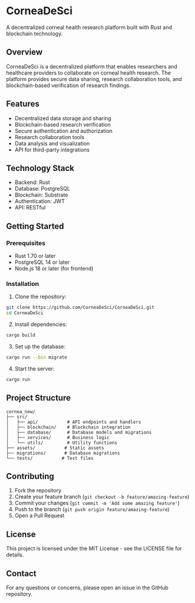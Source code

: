 # CorneaDeSci

A decentralized corneal health research platform built with Rust and blockchain technology.

## Overview

CorneaDeSci is a decentralized platform that enables researchers and healthcare providers to collaborate on corneal health research. The platform provides secure data sharing, research collaboration tools, and blockchain-based verification of research findings.

## Features

- Decentralized data storage and sharing
- Blockchain-based research verification
- Secure authentication and authorization
- Research collaboration tools
- Data analysis and visualization
- API for third-party integrations

## Technology Stack

- Backend: Rust
- Database: PostgreSQL
- Blockchain: Substrate
- Authentication: JWT
- API: RESTful

## Getting Started

### Prerequisites

- Rust 1.70 or later
- PostgreSQL 14 or later
- Node.js 18 or later (for frontend)

### Installation

1. Clone the repository:
```bash
git clone https://github.com/CorneaDeSci/CorneaDeSci.git
cd CorneaDeSci
```

2. Install dependencies:
```bash
cargo build
```

3. Set up the database:
```bash
cargo run --bin migrate
```

4. Start the server:
```bash
cargo run
```

## Project Structure

```
cornea_new/
├── src/
│   ├── api/           # API endpoints and handlers
│   ├── blockchain/    # Blockchain integration
│   ├── database/      # Database models and migrations
│   ├── services/      # Business logic
│   └── utils/         # Utility functions
├── assets/           # Static assets
├── migrations/       # Database migrations
└── tests/           # Test files
```

## Contributing

1. Fork the repository
2. Create your feature branch (`git checkout -b feature/amazing-feature`)
3. Commit your changes (`git commit -m 'Add some amazing feature'`)
4. Push to the branch (`git push origin feature/amazing-feature`)
5. Open a Pull Request

## License

This project is licensed under the MIT License - see the LICENSE file for details.

## Contact

For any questions or concerns, please open an issue in the GitHub repository.
